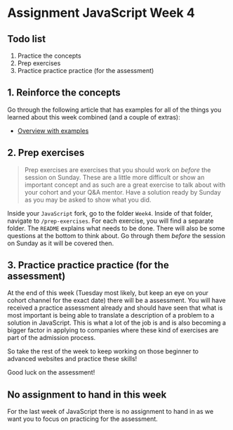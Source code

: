 # Assignment JavaScript Week 4

## **Todo list**

1. Practice the concepts
1. Prep exercises
1. Practice practice practice (for the assessment)

## **1. Reinforce the concepts**

Go through the following article that has examples for all of the things you learned about this week combined (and a couple of extras):

- [Overview with examples](./overview.ipynb)

## **2. Prep exercises**

> Prep exercises are exercises that you should work on _before_ the session on Sunday. These are a little more difficult or show an important concept and as such are a great exercise to talk about with your cohort and your Q&A mentor. Have a solution ready by Sunday as you may be asked to show what you did.

Inside your `JavaScript` fork, go to the folder `Week4`. Inside of that folder, navigate to `/prep-exercises`. For each exercise, you will find a separate folder. The `README` explains what needs to be done. There will also be some questions at the bottom to think about. Go through them _before_ the session on Sunday as it will be covered then.

## **3. Practice practice practice (for the assessment)**

At the end of this week (Tuesday most likely, but keep an eye on your cohort channel for the exact date) there will be a assessment. You will have received a practice assessment already and should have seen that what is most important is being able to translate a description of a problem to a solution in JavaScript. This is what a lot of the job is and is also becoming a bigger factor in applying to companies where these kind of exercises are part of the admission process.

So take the rest of the week to keep working on those beginner to advanced websites and practice these skills!

Good luck on the assessment!

## No assignment to hand in this week

For the last week of JavaScript there is no assignment to hand in as we want you to focus on practicing for the assessment.
